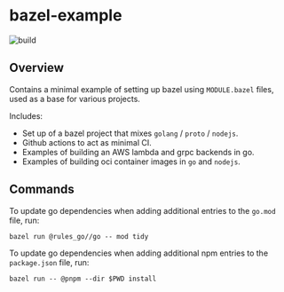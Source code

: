 # bazel-example

![build](https://github.com/pearlsteinj/bazel-example/actions/workflows/build.yml/badge.svg)

## Overview

Contains a minimal example of setting up bazel using `MODULE.bazel` files, used as a base for various projects. 

Includes: 

- Set up of a bazel project that mixes `golang` / `proto` / `nodejs`. 
- Github actions to act as minimal CI.
- Examples of building an AWS lambda and grpc backends in go.
- Examples of building oci container images in `go` and `nodejs`.

## Commands

To update go dependencies when adding additional entries to the `go.mod` file, run: 
```
bazel run @rules_go//go -- mod tidy
```

To update go dependencies when adding additional npm entries to the `package.json` file, run:
```
bazel run -- @pnpm --dir $PWD install
```